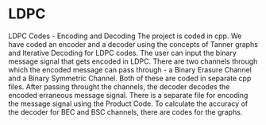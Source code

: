 # LDPC
LDPC Codes - Encoding and Decoding
The project is coded in cpp.
We have coded an encoder and a decoder using the concepts of Tanner graphs and Iterative Decoding for LDPC codes. 
The user can input the binary message signal that gets encoded in LDPC.
There are two channels through which the encoded message can pass through - a Binary Erasure Channel and a Binary Symmetric Channel.
Both of these are coded in separate cpp files. 
After passing throught the channels, the decoder decodes the encoded erraneous message signal. 
There is a separate file for encoding the message signal using the Product Code. 
To calculate the accuracy of the decoder for BEC and BSC channels, there are codes for the graphs.
